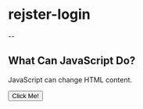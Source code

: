 # rejster-login
--<!DOCTYPE html>
<html>
<body>
<h2>What Can JavaScript Do?</h2>
<p id="demo">JavaScript can change HTML content.</p>
<button type="button" onclick='document.getElementById("demo").innerHTML = "Hello JavaScript!"'>Click Me!</button>
</body>
</html>
